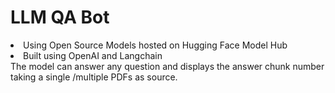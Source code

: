 # LLM QA Bot

<li>Using Open Source Models hosted on Hugging Face Model Hub</li>
<li>Built using OpenAI and Langchain</li>
The model can answer any question and displays the answer chunk number taking a single
/multiple PDFs as source.

